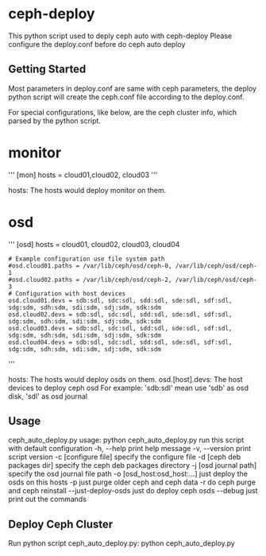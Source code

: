 # ceph-deploy

This python script used to deply ceph auto with ceph-deploy
Please configure the deploy.conf before do ceph auto deploy

## Getting Started
Most parameters in deploy.conf are same with ceph parameters, the deploy python
script will create the ceph.conf file according to the deploy.conf.

For special configurations, like below, are the ceph cluster info, which parsed 
by the python script.

# monitor
'''
[mon]
    hosts = cloud01,cloud02, cloud03
'''

hosts: The hosts would deploy monitor on them.

# osd
'''
[osd]
    hosts = cloud01, cloud02, cloud03, cloud04

    # Example configuration use file system path
    #osd.cloud01.paths = /var/lib/ceph/osd/ceph-0, /var/lib/ceph/osd/ceph-1
    #osd.cloud02.paths = /var/lib/ceph/osd/ceph-2, /var/lib/ceph/osd/ceph-3
    # Configuration with host devices
    osd.cloud01.devs = sdb:sdl, sdc:sdl, sdd:sdl, sde:sdl, sdf:sdl, sdg:sdm, sdh:sdm, sdi:sdm, sdj:sdm, sdk:sdm
    osd.cloud02.devs = sdb:sdl, sdc:sdl, sdd:sdl, sde:sdl, sdf:sdl, sdg:sdm, sdh:sdm, sdi:sdm, sdj:sdm, sdk:sdm
    osd.cloud03.devs = sdb:sdl, sdc:sdl, sdd:sdl, sde:sdl, sdf:sdl, sdg:sdm, sdh:sdm, sdi:sdm, sdj:sdm, sdk:sdm
    osd.cloud04.devs = sdb:sdl, sdc:sdl, sdd:sdl, sde:sdl, sdf:sdl, sdg:sdm, sdh:sdm, sdi:sdm, sdj:sdm, sdk:sdm
'''

hosts: The hosts would deploy osds on them.
osd.[host].devs: The host devices to deploy ceph osd
                 For example: 'sdb:sdl' mean use 'sdb' as osd disk, 'sdl' as osd journal

## Usage
ceph_auto_deploy.py usage:
    python ceph_auto_deploy.py     run this script with default configuration
    -h, --help                          print help message
    -v, --version                       print script version
    -c [configure file]                 specify the configure file
    -d [ceph deb packages dir]          specify the ceph deb packages directory
    -j [osd journal path]               specify the osd journal file path
    -o [osd_host:osd_host:...]          just deploy the osds on this hosts
    -p                                  just purge older ceph and ceph data
    -r                                  do ceph purge and ceph reinstall
    --just-deploy-osds                  just do deploy ceph osds
    --debug                             just print out the commands

## Deploy Ceph Cluster
Run python script ceph_auto_deploy.py: python ceph_auto_deploy.py
